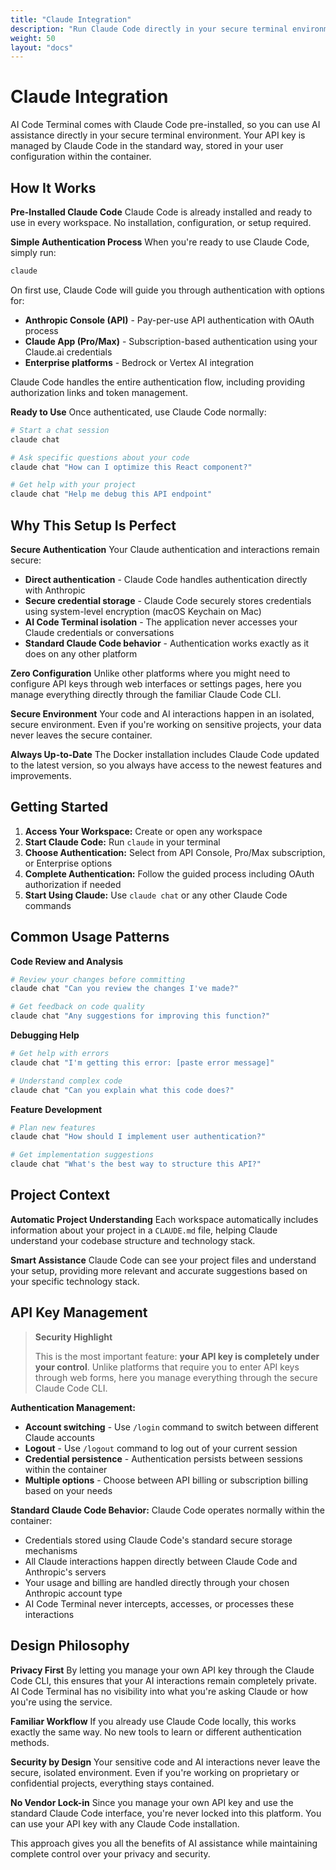 ```yaml
---
title: "Claude Integration"
description: "Run Claude Code directly in your secure terminal environment"
weight: 50
layout: "docs"
---
```


# Claude Integration

AI Code Terminal comes with Claude Code pre-installed, so you can use AI assistance directly in your secure terminal environment. Your API key is managed by Claude Code in the standard way, stored in your user configuration within the container.

## How It Works

**Pre-Installed Claude Code**
Claude Code is already installed and ready to use in every workspace. No installation, configuration, or setup required.

**Simple Authentication Process**
When you're ready to use Claude Code, simply run:

```bash
claude
```

On first use, Claude Code will guide you through authentication with options for:
- **Anthropic Console (API)** - Pay-per-use API authentication with OAuth process
- **Claude App (Pro/Max)** - Subscription-based authentication using your Claude.ai credentials
- **Enterprise platforms** - Bedrock or Vertex AI integration

Claude Code handles the entire authentication flow, including providing authorization links and token management.

**Ready to Use**
Once authenticated, use Claude Code normally:

```bash
# Start a chat session
claude chat

# Ask specific questions about your code
claude chat "How can I optimize this React component?"

# Get help with your project
claude chat "Help me debug this API endpoint"
```

## Why This Setup Is Perfect

**Secure Authentication**
Your Claude authentication and interactions remain secure:
- **Direct authentication** - Claude Code handles authentication directly with Anthropic
- **Secure credential storage** - Claude Code securely stores credentials using system-level encryption (macOS Keychain on Mac)
- **AI Code Terminal isolation** - The application never accesses your Claude credentials or conversations
- **Standard Claude Code behavior** - Authentication works exactly as it does on any other platform

**Zero Configuration**
Unlike other platforms where you might need to configure API keys through web interfaces or settings pages, here you manage everything directly through the familiar Claude Code CLI.

**Secure Environment**
Your code and AI interactions happen in an isolated, secure environment. Even if you're working on sensitive projects, your data never leaves the secure container.

**Always Up-to-Date**
The Docker installation includes Claude Code updated to the latest version, so you always have access to the newest features and improvements.

## Getting Started

1. **Access Your Workspace:** Create or open any workspace
2. **Start Claude Code:** Run `claude` in your terminal
3. **Choose Authentication:** Select from API Console, Pro/Max subscription, or Enterprise options
4. **Complete Authentication:** Follow the guided process including OAuth authorization if needed
5. **Start Using Claude:** Use `claude chat` or any other Claude Code commands

## Common Usage Patterns

**Code Review and Analysis**
```bash
# Review your changes before committing
claude chat "Can you review the changes I've made?"

# Get feedback on code quality
claude chat "Any suggestions for improving this function?"
```

**Debugging Help**
```bash
# Get help with errors
claude chat "I'm getting this error: [paste error message]"

# Understand complex code
claude chat "Can you explain what this code does?"
```

**Feature Development**
```bash
# Plan new features
claude chat "How should I implement user authentication?"

# Get implementation suggestions
claude chat "What's the best way to structure this API?"
```

## Project Context

**Automatic Project Understanding**
Each workspace automatically includes information about your project in a `CLAUDE.md` file, helping Claude understand your codebase structure and technology stack.

**Smart Assistance**
Claude Code can see your project files and understand your setup, providing more relevant and accurate suggestions based on your specific technology stack.

## API Key Management

> **Security Highlight**
> 
> This is the most important feature: **your API key is completely under your control**. Unlike platforms that require you to enter API keys through web forms, here you manage everything through the secure Claude Code CLI.

**Authentication Management:**
- **Account switching** - Use `/login` command to switch between different Claude accounts
- **Logout** - Use `/logout` command to log out of your current session
- **Credential persistence** - Authentication persists between sessions within the container
- **Multiple options** - Choose between API billing or subscription billing based on your needs

**Standard Claude Code Behavior:**
Claude Code operates normally within the container:
- Credentials stored using Claude Code's standard secure storage mechanisms
- All Claude interactions happen directly between Claude Code and Anthropic's servers  
- Your usage and billing are handled directly through your chosen Anthropic account type
- AI Code Terminal never intercepts, accesses, or processes these interactions

## Design Philosophy

**Privacy First**
By letting you manage your own API key through the Claude Code CLI, this ensures that your AI interactions remain completely private. AI Code Terminal has no visibility into what you're asking Claude or how you're using the service.

**Familiar Workflow**
If you already use Claude Code locally, this works exactly the same way. No new tools to learn or different authentication methods.

**Security by Design**
Your sensitive code and AI interactions never leave the secure, isolated environment. Even if you're working on proprietary or confidential projects, everything stays contained.

**No Vendor Lock-in**
Since you manage your own API key and use the standard Claude Code interface, you're never locked into this platform. You can use your API key with any Claude Code installation.

This approach gives you all the benefits of AI assistance while maintaining complete control over your privacy and security.
